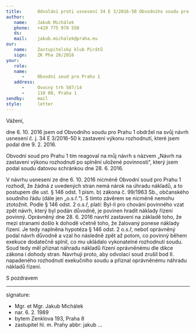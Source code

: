 ```yaml
---
title:      Odvolání proti usnesení 34 E 3/2016-50 Obvodního soudu pro Prahu 1
author:
   name:    Jakub Michálek
   phone:   +420 775 978 550
   ds:      
   mail:    jakub.michalek@praha.eu
our:
   name:    Zastupitelský klub Pirátů
   sign:    ZK Pha 26/2016
your:
   role:    
   name:    
      -     Obvodní soud pro Prahu 1
   address:
      -     Ovocný trh 587/14
      -     110 00, Praha 1
sendby:     mail
style:      letter
---
```


Vážení,

dne 6. 10. 2016 jsem od Obvodního soudu pro Prahu 1 obdržel na svůj návrh usnesení č. j. 34 E 3/2016-50 k zastavení výkonu rozhodnutí, které jsem podal dne 9. 2. 2016. 

Obvodní soud pro Prahu 1 tím reagoval na můj návrh s názvem ⁮„Návrh na zastavení výkonu rozhodnutí po splnění uložené povinnosti“, který jsem podal soudu datovou schránkou dne 28. 6. 2016.

V návrhu usnesení ze dne 6. 10. 2016 nicméně Obvodní soud pro Prahu 1 rozhodl, že žádná z uvedených stran nemá nárok na úhradu nákladů, a to postupem dle ust. § 146 odst. 1 písm. b) zákona č. 99/1963 Sb., občanského soudního řádu (dále jen „o.s.ř.“). S tímto závěrem se nicméně nemohu ztotožnit. Podle § 146 odst. 2 o.s.ř, platí: Byl-li pro chování povinného vzat zpět návrh, který byl podán důvodně, je povinen hradit náklady řízení povinný. Oprávněný dne 28. 6. 2016 navrhl zastavení na základě toho, že mezi stranami došlo k dohodě včetně toho, že žalovaný ponese náklady řízení. Je tedy naplněna hypotéza § 146 odst. 2 o.s.ř, neboť oprávněný podal návrh důvodně a vzal ho následně zpět až potom, co povinný během exekuce dodatečně splnil, co mu ukládalo vykonatelné rozhodnutí soudu. Soud tedy měl přiznat náhradu nákladů řízení oprávněnému dle dikce zákona i dohody stran. Navrhuji proto, aby odvolací soud zrušil bod II. napadeného rozhodnutí exekučního soudu a přiznal oprávněnému náhradu nákladů řízení.

S pozdravem

---
signature: 
  - Mgr. et Mgr. Jakub Michálek
  - nar. 6. 2. 1989
  - bytem Zenklova 193, Praha 8
  - zastupitel hl. m. Prahy
abbr:       jakub
...
